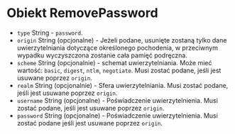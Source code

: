 # Obiekt RemovePassword

* `type` String - `password`.
* `origin` String (opcjonalne) - Jeżeli podane, usunięte zostaną tylko dane uwierzytelniania dotyczące określonego pochodenia, w przeciwnym wypadku wyczyszczona zostanie cała pamięć podręczna.
* `scheme` String (opcjonalnie) - schemat uwierzytelniania. Może mieć wartość: `basic`, `digest`, `ntlm`, `negotiate`. Musi zostać podane, jeśli jest usuwane poprzez `origin`.
* `realm` String (opcjonalnie) - Sfera uwierzytelniania. Musi zostać podane, jeśli jest usuwane poprzez `origin`.
* `username` String (opcjonalne) - Poświadczenie uwierzytelnienia. Musi zostać podane, jeśli jest usuwane poprzez `origin`.
* `password` String (opcjonalne) - Poświadczenie uwierzytelnienia. Musi zostać podane jeśli jest usuwane poprzez `origin`.